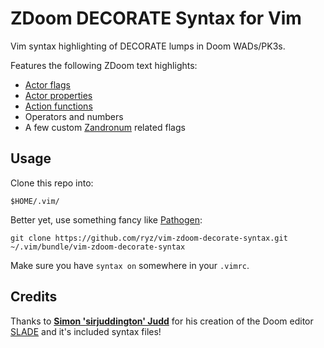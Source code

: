 # ZDoom DECORATE Syntax for Vim

Vim syntax highlighting of DECORATE lumps in Doom WADs/PK3s. 

Features the following ZDoom text highlights:
- [Actor flags](http://zdoom.org/wiki/Actor_flags)
- [Actor properties](http://zdoom.org/wiki/Actor_properties)
- [Action functions](http://zdoom.org/wiki/action_functions)
- Operators and numbers
- A few custom [Zandronum](http://zandronum.com/) related flags

## Usage ##

Clone this repo into:

    $HOME/.vim/

Better yet, use something fancy like [Pathogen](https://github.com/tpope/vim-pathogen):
    
    git clone https://github.com/ryz/vim-zdoom-decorate-syntax.git ~/.vim/bundle/vim-zdoom-decorate-syntax

Make sure you have `syntax on` somewhere in your `.vimrc`. 

## Credits ##
Thanks to [**Simon 'sirjuddington' Judd**](https://github.com/sirjuddington) 
for his creation of the Doom editor [SLADE](https://github.com/sirjuddington/SLADE)
and it's included syntax files!
